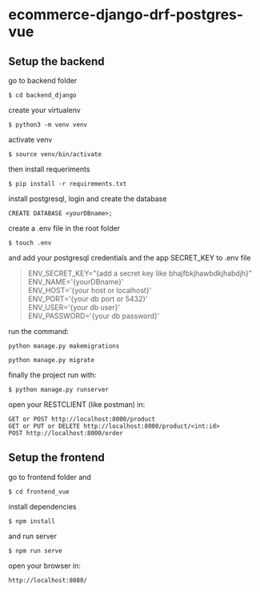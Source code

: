 # ecommerce-django-drf-postgres-vue

## Setup the backend

go to backend folder

`$ cd backend_django`

create your virtualenv

`$ python3 -m venv venv`

activate venv

`$ source venv/bin/activate`

then install requeriments

`$ pip install -r requirements.txt`

install postgresql, login and create the database

`CREATE DATABASE <yourDBname>;`

create a .env file in the root folder

`$ touch .env`

and add your postgresql credentials and the app SECRET_KEY to .env file

>ENV_SECRET_KEY="{add a secret key like bhajfbkjhawbdkjhabdjh}"\
ENV_NAME='{yourDBname}'\
ENV_HOST='{your host or localhost}'\
ENV_PORT='{your db port or 5432}'\
ENV_USER='{your db user}'\
ENV_PASSWORD='{your db password}'

run the command:

`python manage.py makemigrations`

`python manage.py migrate`

finally the project run with: 

`$ python manage.py runserver`

open your RESTCLIENT (like postman) in: 

`GET or POST http://localhost:8000/product`\
`GET or PUT or DELETE http://localhost:8000/product/<int:id>`\
`POST http://localhost:8000/order`

## Setup the frontend

go to frontend folder and

`$ cd frontend_vue`

install dependencies

`$ npm install`

and run server

`$ npm run serve`

open your browser in:

`http://localhost:8080/`
